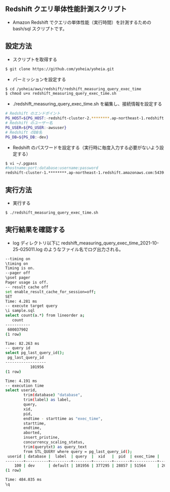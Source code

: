 ## Redshift クエリ単体性能計測スクリプト

* Amazon Redshift でクエリの単体性能（実行時間）を計測するための bash/sql スクリプトです。

## 設定方法

* スクリプトを取得する

```bash
$ git clone https://github.com/yoheia/yoheia.git
```

* パーミッションを設定する

```bash
$ cd /yoheia/aws/redshift/redshift_measuring_query_exec_time
$ chmod u+x redshift_measuring_query_exec_time.sh
```

* ./redshift_measuring_query_exec_time.sh を編集し、接続情報を設定する

```bash
# Redshift のエンドポイント
PG_HOST=${PG_HOST:-redshift-cluster-2.********.ap-northeast-1.redshift.amazonaws.com}
# Redshift のユーザー名
PG_USER=${PG_USER:-awsuser}
# Redshift のDB名
PG_DB=${PG_DB:-dev}
```

* Redshift のパスワードを設定する（実行時に毎度入力する必要がないよう設定する）

```bash
$ vi ~/.pgpass
#hostname:port:database:username:password
redshift-cluster-1.********.ap-northeast-1.redshift.amazonaws.com:5439:dev:awsuser:Password123
```


## 実行方法

* 実行する

```bash
$ ./redshift_measuring_query_exec_time.sh
```

## 実行結果を確認する

* log ディレクトリ以下に redshift_measuring_query_exec_time_2021-10-25-025011.log  のようなファイル名でログ出力される。

```bash
--timing on
\timing on
Timing is on.
--pager off
\pset pager
Pager usage is off.
-- result cache off
set enable_result_cache_for_session=off;
SET
Time: 4.281 ms
-- execute target query
\i sample.sql
select count(a.*) from lineorder a;
   count
-----------
 600037902
(1 row)

Time: 82.263 ms
-- query id
select pg_last_query_id();
 pg_last_query_id
------------------
           101956
(1 row)

Time: 4.191 ms
-- execution time
select userid,
        trim(database) "database",
        trim(label) as label,
        query,
        xid,
        pid,
        endtime - starttime as "exec_time",
        starttime,
        endtime,
        aborted,
        insert_pristine,
        concurrency_scaling_status,
        trim(querytxt) as query_text
        from STL_QUERY where query = pg_last_query_id();
 userid | database |  label  | query  |  xid   |  pid  | exec_time |         starttime          |          endtime           | aborted | insert_pristine | concurrency_scaling_status |             query_text
--------+----------+---------+--------+--------+-------+-----------+----------------------------+----------------------------+---------+-----------------+----------------------------+-------------------------------------
    100 | dev      | default | 101956 | 377295 | 28857 | 51564     | 2021-10-25 04:40:09.090391 | 2021-10-25 04:40:09.141955 |       0 |               0 |                         19 | select count(a.*) from lineorder a;
(1 row)

Time: 484.035 ms
\q
```


